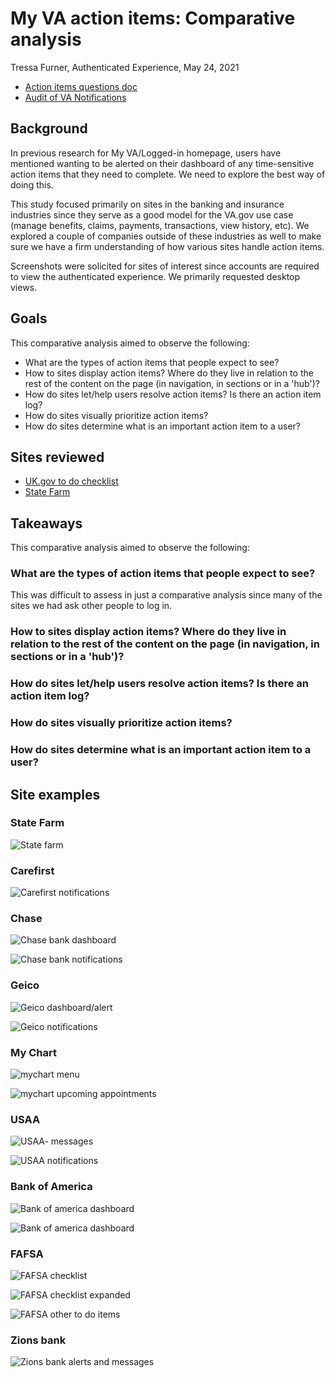 # My VA action items: Comparative analysis
Tressa Furner, Authenticated Experience, May 24, 2021

- [Action items questions doc](https://github.com/department-of-veterans-affairs/va.gov-team/blob/master/products/identity-personalization/my-va/action-items-discovery/action-items-discovery-questions.md)
- [Audit of VA Notifications](https://github.com/department-of-veterans-affairs/va.gov-team/blob/master/products/identity-personalization/my-va/action-items-discovery/va.gov-action%20item-audit.md)

## Background

In previous research for My VA/Logged-in homepage, users have mentioned wanting to be alerted on their dashboard of any time-sensitive action items that they need to complete. We need to explore the best way of doing this. 

This study focused primarily on sites in the banking and insurance industries since they serve as a good model for the VA.gov use case (manage benefits, claims, payments, transactions, view history, etc). We explored a couple of companies outside of these industries as well to make sure we have a firm understanding of how various sites handle action items.

Screenshots were solicited for sites of interest since accounts are required to view the authenticated experience. We primarily requested desktop views.

## Goals

This comparative analysis aimed to observe the following:

- What are the types of action items that people expect to see?
- How to sites display action items? Where do they live in relation to the rest of the content on the page (in navigation, in sections or in a 'hub')?
- How do sites let/help users resolve action items? Is there an action item log? 
- How do sites visually prioritize action items?
- How do sites determine what is an important action item to a user? 

## Sites reviewed

- [UK.gov to do checklist]()
- [State Farm]()



## Takeaways

This comparative analysis aimed to observe the following:

### What are the types of action items that people expect to see?

This was difficult to assess in just a comparative analysis since many of the sites we had ask other people to log in.  

### How to sites display action items? Where do they live in relation to the rest of the content on the page (in navigation, in sections or in a 'hub')?
### How do sites let/help users resolve action items? Is there an action item log? 
### How do sites visually prioritize action items?
### How do sites determine what is an important action item to a user? 


## Site examples

### State Farm

![State farm](https://github.com/department-of-veterans-affairs/va.gov-team/blob/master/products/identity-personalization/my-va/2.0-redesign/discovery-and-research/images/state-farm-desktop-dashboard.png)

### Carefirst

![Carefirst notifications](https://github.com/department-of-veterans-affairs/va.gov-team/blob/master/products/identity-personalization/discovery-research/screenshots/dashboard-action-items/carefirst-notifications.png)

### Chase

![Chase bank dashboard](https://github.com/department-of-veterans-affairs/va.gov-team/blob/master/products/identity-personalization/my-va/2.0-redesign/discovery-and-research/images/chase-dashboard.png)

![Chase bank notifications](https://github.com/department-of-veterans-affairs/va.gov-team/blob/master/products/identity-personalization/my-va/2.0-redesign/discovery-and-research/images/chase-widget-pay-card.png)

### Geico

![Geico dashboard/alert](https://github.com/department-of-veterans-affairs/va.gov-team/blob/master/products/identity-personalization/my-va/2.0-redesign/discovery-and-research/images/geico-desktop-dashboard-welcome.png)

![Geico notifications](https://github.com/department-of-veterans-affairs/va.gov-team/blob/master/products/identity-personalization/my-va/2.0-redesign/discovery-and-research/images/GEICO.3-Logged-In_Dashboard2.jpeg)

### My Chart

![mychart menu](https://github.com/department-of-veterans-affairs/va.gov-team/blob/master/products/identity-personalization/discovery-research/screenshots/dashboard-action-items/My-chart-menu.png)

![mychart upcoming appointments](https://github.com/department-of-veterans-affairs/va.gov-team/blob/master/products/identity-personalization/discovery-research/screenshots/dashboard-action-items/my-chart-upcoming-visits.png)

### USAA

![USAA- messages](https://github.com/department-of-veterans-affairs/va.gov-team/blob/master/products/identity-personalization/my-va/2.0-redesign/discovery-and-research/images/USAA-Desktop-Auth-Home.png)

![USAA notifications](https://github.com/department-of-veterans-affairs/va.gov-team/blob/master/products/identity-personalization/discovery-research/screenshots/dashboard-action-items/usaa-user-has-notifications.png)

### Bank of America

![Bank of america dashboard](https://github.com/department-of-veterans-affairs/va.gov-team/blob/master/products/identity-personalization/discovery-research/screenshots/dashboard-action-items/Bank-of-america-dashboard.png)

![Bank of america dashboard](https://github.com/department-of-veterans-affairs/va.gov-team/blob/master/products/identity-personalization/discovery-research/screenshots/dashboard-action-items/Bank-of-america-alerts.png)

### FAFSA

![FAFSA checklist](https://github.com/department-of-veterans-affairs/va.gov-team/blob/master/products/identity-personalization/discovery-research/screenshots/dashboard-action-items/FAFSA-dashboard-home.png)

![FAFSA checklist expanded](https://github.com/department-of-veterans-affairs/va.gov-team/blob/master/products/identity-personalization/discovery-research/screenshots/dashboard-action-items/FAFSA-dashboard-to-do-expanded.png)

![FAFSA other to do items](https://github.com/department-of-veterans-affairs/va.gov-team/blob/master/products/identity-personalization/discovery-research/screenshots/dashboard-action-items/FAFSA-what-you-can-do-while-status-pending.png)


### Zions bank

![Zions bank alerts and messages](https://github.com/department-of-veterans-affairs/va.gov-team/blob/master/products/identity-personalization/discovery-research/screenshots/dashboard-action-items/zions-bank-alerts-messages.png)



